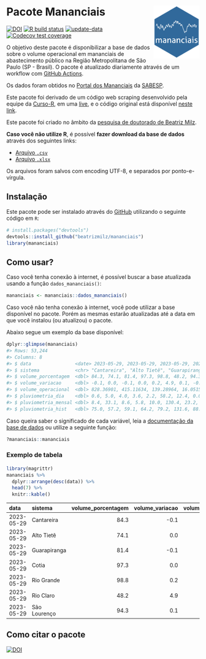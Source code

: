 
<!-- README.md is generated from README.Rmd. Please edit that file -->

# Pacote Mananciais <img src="man/figures/hexlogo.png" align="right" width = "120px"/>

<!-- badges: start -->

[![DOI](https://zenodo.org/badge/DOI/10.5281/zenodo.4733056.svg)](https://doi.org/10.5281/zenodo.4733056)
[![R build
status](https://github.com/beatrizmilz/mananciais/workflows/R-CMD-check/badge.svg)](https://github.com/beatrizmilz/mananciais/actions)
[![update-data](https://github.com/beatrizmilz/mananciais/actions/workflows/2-update_data.yaml/badge.svg)](https://github.com/beatrizmilz/mananciais/actions/workflows/2-update_data.yaml)
[![Codecov test
coverage](https://codecov.io/gh/beatrizmilz/mananciais/branch/master/graph/badge.svg)](https://codecov.io/gh/beatrizmilz/mananciais?branch=master)
<!-- badges: end -->

O objetivo deste pacote é disponibilizar a base de dados sobre o volume
operacional em mananciais de abastecimento público na Região
Metropolitana de São Paulo (SP - Brasil). O pacote é atualizado
diariamente através de um workflow com [GitHub
Actions](https://github.com/beatrizmilz/mananciais/actions).

Os dados foram obtidos no [Portal dos
Mananciais](http://mananciais.sabesp.com.br/Situacao) da
[SABESP](http://site.sabesp.com.br/site/Default.aspx).

Este pacote foi derivado de um código web scraping desenvolvido pela
equipe da [Curso-R](https://www.curso-r.com/), em uma
[live](https://youtu.be/jvZIxrMmOcQ), e o código original está
disponível [neste
link](https://github.com/curso-r/lives/blob/master/drafts/20200730_scraper_sabesp.R).

Este pacote foi criado no âmbito da [pesquisa de doutorado de Beatriz
Milz](https://beatrizmilz.github.io/tese/).

**Caso você não utilize R**, é possível **fazer download da base de
dados** através dos seguintes links:

- [Arquivo
  `.csv`](https://github.com/beatrizmilz/mananciais/raw/master/inst/extdata/mananciais.csv)
- [Arquivo
  `.xlsx`](https://github.com/beatrizmilz/mananciais/blob/master/inst/extdata/mananciais.xlsx?raw=true)

Os arquivos foram salvos com encoding UTF-8, e separados por
ponto-e-vírgula.

## Instalação

Este pacote pode ser instalado através do [GitHub](https://github.com/)
utilizando o seguinte código em `R`:

``` r
# install.packages("devtools")
devtools::install_github("beatrizmilz/mananciais")
library(mananciais)
```

## Como usar?

Caso você tenha conexão à internet, é possível buscar a base atualizada
usando a função `dados_mananciais()`:

``` r
mananciais <- mananciais::dados_mananciais() 
```

Caso você não tenha conexão à internet, você pode utilizar a base
disponível no pacote. Porém as mesmas estarão atualizadas até a data em
que você instalou (ou atualizou) o pacote.

Abaixo segue um exemplo da base disponível:

``` r
dplyr::glimpse(mananciais)
#> Rows: 53,244
#> Columns: 8
#> $ data                <date> 2023-05-29, 2023-05-29, 2023-05-29, 2023-05-29, 2…
#> $ sistema             <chr> "Cantareira", "Alto Tietê", "Guarapiranga", "Cotia…
#> $ volume_porcentagem  <dbl> 84.3, 74.1, 81.4, 97.3, 98.8, 48.2, 94.3, 84.4, 74…
#> $ volume_variacao     <dbl> -0.1, 0.0, -0.1, 0.0, 0.2, 4.9, 0.1, -0.1, -0.1, -…
#> $ volume_operacional  <dbl> 828.36901, 415.11634, 139.28964, 16.05155, 110.851…
#> $ pluviometria_dia    <dbl> 0.6, 5.0, 4.0, 3.6, 2.2, 58.2, 12.4, 0.0, 0.2, 0.0…
#> $ pluviometria_mensal <dbl> 8.4, 33.1, 8.6, 5.8, 10.0, 130.4, 23.2, 7.8, 28.1,…
#> $ pluviometria_hist   <dbl> 75.0, 57.2, 59.1, 64.2, 79.2, 131.6, 88.6, 75.0, 5…
```

Caso queira saber o significado de cada variável, leia a [documentação
da base de
dados](https://beatrizmilz.github.io/mananciais/reference/mananciais.html)
ou utilize a seguinte função:

``` r
?mananciais::mananciais
```

### Exemplo de tabela

``` r
library(magrittr)
mananciais %>% 
  dplyr::arrange(desc(data)) %>% 
  head(7) %>%
  knitr::kable()
```

| data       | sistema      | volume_porcentagem | volume_variacao | volume_operacional | pluviometria_dia | pluviometria_mensal | pluviometria_hist |
|:-----------|:-------------|-------------------:|----------------:|-------------------:|-----------------:|--------------------:|------------------:|
| 2023-05-29 | Cantareira   |               84.3 |            -0.1 |          828.36901 |              0.6 |                 8.4 |              75.0 |
| 2023-05-29 | Alto Tietê   |               74.1 |             0.0 |          415.11634 |              5.0 |                33.1 |              57.2 |
| 2023-05-29 | Guarapiranga |               81.4 |            -0.1 |          139.28964 |              4.0 |                 8.6 |              59.1 |
| 2023-05-29 | Cotia        |               97.3 |             0.0 |           16.05155 |              3.6 |                 5.8 |              64.2 |
| 2023-05-29 | Rio Grande   |               98.8 |             0.2 |          110.85163 |              2.2 |                10.0 |              79.2 |
| 2023-05-29 | Rio Claro    |               48.2 |             4.9 |            6.58250 |             58.2 |               130.4 |             131.6 |
| 2023-05-29 | São Lourenço |               94.3 |             0.1 |           83.79185 |             12.4 |                23.2 |              88.6 |

## Como citar o pacote

[![DOI](https://zenodo.org/badge/DOI/10.5281/zenodo.4733056.svg)](https://doi.org/10.5281/zenodo.4733056)
